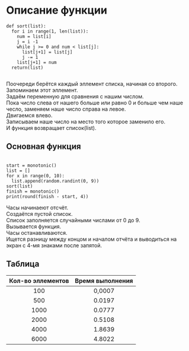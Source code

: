 # Описание функции

```
def sort(list):
  for i in range(1, len(list)):
    num = list[i]
    j = i -1
    while j >= 0 and num < list[j]:
      list[j+1] = list[j]
      j -= 1
    list[j+1] = num
  return(list)
  
```

Поочереди берётся каждый эллемент списка, начиная со второго.  
Запоминаем этот эллемент.  
Задаём переменную для сравнения с нашим числом.  
Пока число слева от нашего больше или равно 0 и больше чем наше чесло, заменяем наше число справа на левое.  
Двигаемся влево.  
Записываем наше число на место того которое заменило его.  
И функция возвращает список(list).  

## Основная функция

```

start = monotonic()
list = []
for x in range(0, 10):
  list.append(random.randint(0, 9))
sort(list)
finish = monotonic()
print(round(finish - start, 4))

```

Часы начинаеют отсчёт.  
Создаётся пустой список.  
Список заполняется случайными числами от 0 до 9.  
Вызывается функция.  
Часы останавливаются.  
Ищется разницу между концом и началом отчёта и выводиться на экран с 4-мя знаками после запятой.  

## Таблица 

|Кол-во эллементов|Время выполнения|
|:-:|:-:|
|100|0,0007|
|500|0.0197|
|1000|0.0777|
|2000|0.5108|
|4000|1.8639|
|6000|4.8022|
